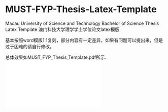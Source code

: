# MUST-FYP-Thesis-Latex-Template
Macau University of Science and Technology Bachelor of Science Thesis Latex Template
澳门科技大学理学学士学位论文latex模版

基本按照word模版1:1复刻，部分内容有一定差异，如果有问题可以提出来，但是过于困难的请自行修改。

总体效果如MUST_FYP_Thesis_Template.pdf所示.
![](MUST_FYP_Thesis_Template.pdf)
